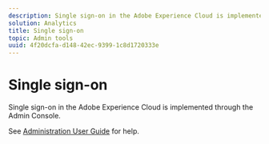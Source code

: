 ```yaml
---
description: Single sign-on in the Adobe Experience Cloud is implemented through the Admin Console.
solution: Analytics
title: Single sign-on
topic: Admin tools
uuid: 4f20dcfa-d148-42ec-9399-1c8d1720333e
---
```


# Single sign-on

Single sign-on in the Adobe Experience Cloud is implemented through the Admin Console.

See [Administration User Guide](https://helpx.adobe.com/enterprise/managing/user-guide.html) for help.
